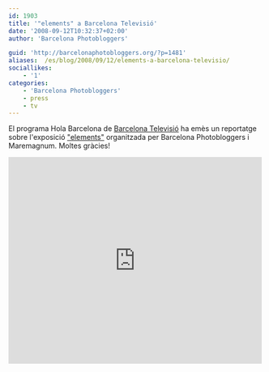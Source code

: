 ```yaml
---
id: 1903
title: '"elements" a Barcelona Televisió'
date: '2008-09-12T10:32:37+02:00'
author: 'Barcelona Photobloggers'

guid: 'http://barcelonaphotobloggers.org/?p=1481'
aliases:  /es/blog/2008/09/12/elements-a-barcelona-televisio/
sociallikes:
    - '1'
categories:
    - 'Barcelona Photobloggers'
    - press
    - tv
---
```


El programa Hola Barcelona de <a href="http://www.barcelonatv.com/">Barcelona Televisió</a> ha emès un reportatge sobre l'exposició <a href="http://barcelonaphotobloggers.org/2008/09/05/elements-opening/">"elements"</a> organitzada per Barcelona Photobloggers i Maremagnum. Moltes gràcies!

<iframe src="http://player.vimeo.com/video/1715970?title=0&amp;byline=0&amp;portrait=0" width="500" height="409" frameborder="0" webkitallowfullscreen="" allowfullscreen=""></iframe>